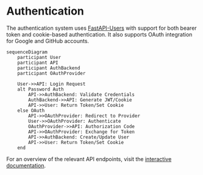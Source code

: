 # Authentication

The authentication system uses [FastAPI-Users](https://fastapi-users.github.io/fastapi-users/latest/) with support for both bearer token and cookie-based authentication. It also supports OAuth integration for Google and GitHub accounts.

```mermaid
sequenceDiagram
    participant User
    participant API
    participant AuthBackend
    participant OAuthProvider

    User->>API: Login Request
    alt Password Auth
        API->>AuthBackend: Validate Credentials
        AuthBackend->>API: Generate JWT/Cookie
        API->>User: Return Token/Set Cookie
    else OAuth
        API->>OAuthProvider: Redirect to Provider
        User->>OAuthProvider: Authenticate
        OAuthProvider->>API: Authorization Code
        API->>OAuthProvider: Exchange for Token
        API->>AuthBackend: Create/Update User
        API->>User: Return Token/Set Cookie
    end
```

For an overview of the relevant API endpoints, visit the [interactive documentation](https://api.cml-relab.org/docs#tag/auth).
